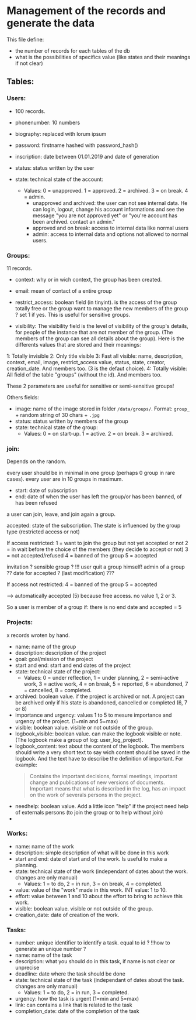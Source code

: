 # Management of the records and generate the data

This file define:
- the number of records for each tables of the db
- what is the possibilities of specifics value (like states and their meanings if not clear)


## Tables:

### Users:
- 100 records.

- phonenumber: 10 numbers
- biography: replaced with lorum ipsum
- password: firstname hashed with password_hash()
- inscription: date between 01.01.2019 and date of generation
- status: status written by the user
- state: technical state of the account:
    - Values: 0 = unapproved. 1 = approved. 2 = archived. 3 = on break. 4 = admin. 
        - unapproved and archived: the user can not see internal data. He can login, logout, change his account informations and see the message "you are not approved yet" or "you're account has been archived. contact an admin."
        - approved and on break: access to internal data like normal users
        - admin: access to internal data and options not allowed to normal users.

### Groups:
11 records.

- context: why or in wich context, the group has been created.
- email: mean of contact of a entire group
- restrict_access: boolean field (in tinyint). is the access of the group totally free or the group want to manage the new members of the group ? set 1 if yes. This is useful for sensitive groups.

- visibility: The visibility field is the level of visibility of the group's details, for people of the instance that are not member of the group. (The members of the group can see all details about the group). 
Here is the differents values that are stored and their meanings:

1: Totally invisible
2: Only title visible
3: Fast all visible: name, description, context, email, image, restrict_access value, status, state, creator, creation_date. And members too. (3 is the defaut choice).
4: Totally visible: All field of the table "groups" (without the id). And members too.

These 2 parameters are useful for sensitive or semi-sensitive groups!

Others fields:
- image: name of the image stored in folder `/data/groups/`. Format: `group_` + random string of 30 chars + `.jpg`
- status: status written by members of the group
- state: technical state of the group:
    - Values: 0 = on start-up. 1 = active. 2 = on break. 3 = archived.

### join:
Depends on the random.

every user should be in minimal in one group (perhaps 0 group in rare cases).
every user are in 10 groups in maximum. 

- start: date of subscription
- end: date of when the user has left the group/or has been banned, of has been refused 

a user can join, leave, and join again a group.

accepted: state of the subscription. The state is influenced by the group type (restricted access or not)

If access restricted:
1 = want to join the group but not yet accepted or not
2 = in wait before the choice of the members (they decide to accept or not)
3 = not accepted/refused
4 = banned of the group
5 = accepted

invitation ? sensible group ? !!! user quit a group himself!
admin of a group ??
date for accepted ? (last modification) ???

If access not restricted:
4 = banned of the group
5 = accepted

--> automatically accepted (5) because free access. no value 1, 2 or 3.

So a user is member of a group if: there is no end date and accepted = 5

### Projects:
x records wroten by hand.

- name: name of the group
- description: description of the project
- goal: goal/mission of the project
- start and end: start and end dates of the project
- state: technical state of the project:
    - Values: 0 = under reflection, 1 = under planning, 2 = semi-active work, 3 = active work, 4 = on break, 5 = reported, 6 = abandoned, 7 = cancelled, 8 = completed.
- archived: boolean value. if the project is archived or not. A project can be archived only if his state is abandoned, cancelled or completed (6, 7 or 8)
- importance and urgency: values 1 to 5 to mesure importance and urgency of the project. (1=min and 5=max)
- visible: boolean value. visible or not outside of the group.
- logbook_visible: boolean value. can make the logbook visible or note. (The logbook make a group of log: user_log_project).
- logbook_content: text about the content of the logbook. The members should write a very short text to say wich content should be saved in the logbook. And the text have to describe the definition of important. For example:
    >Contains the important decisions, formal meetings, important change and publications of new versions of documents. 
    ><br>Important means that what is described in the log, has an impact on the work of severals persons in the project.
- needhelp: boolean value. Add a little icon "help" if the project need help of externals persons (to join the group or to help without join)
- 

### Works:
- name: name of the work
- description: simple description of what will be done in this work
- start and end: date of start and of the work. Is useful to make a planning.
- state: technical state of the work (independant of dates about the work. changes are only manual)
    - Values: 1 = to do, 2 = in run, 3 = on break, 4 = completed.
- value: value of the "work" made in this work. INT value: 1 to 10.
- effort: value between 1 and 10 about the effort to bring to achieve this work.
- visible: boolean value. visible or not outside of the group.
- creation_date: date of creation of the work.

### Tasks:
- number: unique identifier to identify a task. equal to id ? !!how to generate an unique number ?
- name: name of the task
- description: what you should do in this task, if name is not clear or unprecise
- deadline: date where the task should be done
- state: technical state of the task (independant of dates about the task. changes are only manual)
    - Values: 1 = to do, 2 = in run, 3 = completed.
- urgency: how the task is urgent (1=min and 5=max)
- link: can contains a link that is related to the task
- completion_date: date of the completion of the task

